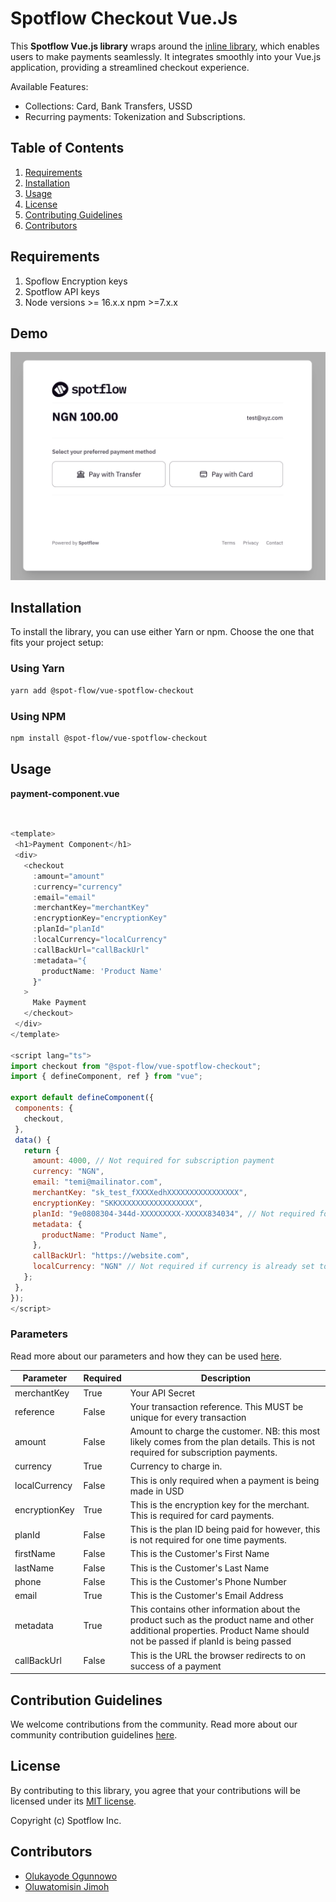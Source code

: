 
# Spotflow Checkout Vue.Js

This **Spotflow Vue.js library** wraps around the [inline library](https://github.com/Spotflow-One/spotflow-checkout-inline), which enables users to make payments seamlessly.
It integrates smoothly into your Vue.js application, providing a streamlined checkout experience.

Available Features:

- Collections: Card, Bank Transfers, USSD
- Recurring payments: Tokenization and Subscriptions.

## Table of Contents

1. [Requirements](#requirements)
2. [Installation](#installation)
3. [Usage](#usage)
4. [License](#license)
5. [Contributing Guidelines](#contribting-guidelines)
6. [Contributors](#contributors)

## Requirements

1. Spoflow Encryption keys
2. Spotflow API keys
3. Node versions >= 16.x.x npm >=7.x.x

## Demo

![Alt text](./demo-image.png "a title")

## Installation

To install the library, you can use either Yarn or npm. Choose the one that fits your project setup:

### Using Yarn

```bash
yarn add @spot-flow/vue-spotflow-checkout
 ```

### Using NPM

```bash
npm install @spot-flow/vue-spotflow-checkout
 ```

## Usage


**payment-component.vue**

 ```javascript


<template>
  <h1>Payment Component</h1>
  <div>
    <checkout 
      :amount="amount" 
      :currency="currency"
      :email="email" 
      :merchantKey="merchantKey" 
      :encryptionKey="encryptionKey" 
      :planId="planId"
      :localCurrency="localCurrency"
      :callBackUrl="callBackUrl"
      :metadata="{
        productName: 'Product Name'
      }"
    >
      Make Payment
    </checkout>
  </div>
</template>

 <script lang="ts">
import checkout from "@spot-flow/vue-spotflow-checkout";
import { defineComponent, ref } from "vue";

export default defineComponent({
  components: {
    checkout,
  },
  data() {
    return {
      amount: 4000, // Not required for subscription payment
      currency: "NGN",
      email: "temi@mailinator.com", 
      merchantKey: "sk_test_fXXXXedhXXXXXXXXXXXXXXXX",
      encryptionKey: "SKKXXXXXXXXXXXXXXXXX", 
      planId: "9e0808304-344d-XXXXXXXXX-XXXXX834034", // Not required for a one time payment
      metadata: {
        productName: "Product Name",
      },
      callBackUrl: "https://website.com",
      localCurrency: "NGN" // Not required if currency is already set to the local currency of the region
    };
  },
});
</script> 
 ```

### Parameters

Read more about our parameters and how they can be used [here](https://docs.spotflow.one/Developer%20Tools/inline-js).

| Parameter           | Required |Description     |
| ------------------- | ----------------- | ---------------------------------------------------------------------------------------------------------------------------------------------------------------------------------------------------------------------------------------------- |
| merchantKey         | True              | Your API Secret |
| reference           | False             | Your transaction reference. This MUST be unique for every transaction  |
| amount              | False              | Amount to charge the customer. NB: this most likely comes from the plan details. This is not required for subscription payments.   |
| currency            | True             | Currency to charge in.           |
| localCurrency       | False            | This is only required when a payment is being made in USD  |
| encryptionKey       | True               | This is the encryption key for the merchant. This is required for card payments. |
| planId   | False | This is the plan ID being paid for however, this is not required for one time payments.   |
| firstName | False | This is the Customer's First Name |
| lastName | False | This is the Customer's Last Name |
| phone | False | This is the Customer's Phone Number |
| email | True | This is the Customer's Email Address |
| metadata | True | This contains other information about the product such as the product name and other additional properties. Product Name should not be passed if planId is being passed |
| callBackUrl | False | This is the URL the browser redirects to on success of a payment |

## Contribution Guidelines

We welcome contributions from the community. Read more about our community contribution guidelines [here](/CONTRIBUTION.md).

## License

By contributing to this library, you agree that your contributions will be licensed under its [MIT license](/LICENSE).

Copyright (c) Spotflow Inc.

## Contributors

- [Olukayode Ogunnowo](http://github.com/dansagam)
- [Oluwatomisin Jimoh](https://github.com/ekiira)
